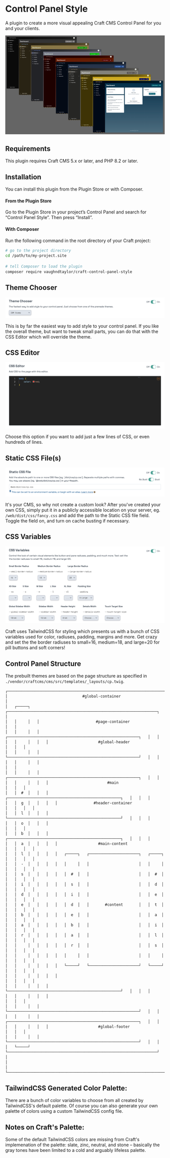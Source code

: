 # Control Panel Style

A plugin to create a more visual appealing Craft CMS Control Panel for you and your clients.

![Theme Overview](https://github.com/vaughn-taylor/craft-control-panel-style/blob/5.x/src/web/dist/img/premade-themes.png)

## Requirements

This plugin requires Craft CMS 5.x or later, and PHP 8.2 or later.

## Installation

You can install this plugin from the Plugin Store or with Composer.

#### From the Plugin Store

Go to the Plugin Store in your project’s Control Panel and search for “Control Panel Style”. Then press “Install”.

#### With Composer

Run the following command in the root directory of your Craft project:

```bash
# go to the project directory
cd /path/to/my-project.site

# tell Composer to load the plugin
composer require vaughndtaylor/craft-control-panel-style

```

## Theme Chooser

![Theme Chooser](https://github.com/vaughn-taylor/craft-control-panel-style/blob/5.x/src/web/dist/img/theme-chooser.png)

This is by far the easiest way to add style to your control panel. If you like the overall theme, but want to tweak small parts, you can do that with the CSS Editor which will override the theme.

## CSS Editor

![CSS Editor](https://github.com/vaughn-taylor/craft-control-panel-style/blob/5.x/src/web/dist/img/css-editor.png)

Choose this option if you want to add just a few lines of CSS, or even hundreds of lines.

## Static CSS File(s)

![Static CSS](https://github.com/vaughn-taylor/craft-control-panel-style/blob/5.x/src/web/dist/img/static-css.png)

It's your CMS, so why not create a custom look? After you've created your own CSS, simply put it in a publicly accessible location on your server, eg. `/web/dist/css/fancy.css` and add the path to the Static CSS file field. Toggle the field on, and turn on cache busting if necessary.

## CSS Variables

![CSS Variables](https://github.com/vaughn-taylor/craft-control-panel-style/blob/5.x/src/web/dist/img/css-variables.png)

Craft uses TailwindCSS for styling which presents us with a bunch of CSS variables used for color, radiuses, padding, margins and more. Get crazy and set the the border radiuses to small=16, medium=18, and large=20 for pill buttons and soft corners!

## Control Panel Structure

The prebuilt themes are based on the page structure as specified in `./vendor/craftcms/cms/src/templates/_layouts/cp.twig`.

    ┌────────────────────────────────────────────────────────────────────────────────────┐
    │                                 #global-container                                  │
    │   ┌─────┐   ┌──────────────────────────────────────────────────────────────────┐   │
    │   │     │   │                         #page-container                          │   │
    │   │     │   │   ┌──────────────────────────────────────────────────────────┐   │   │
    │   │     │   │   │                      #global-header                      │   │   │
    │   │     │   │   └──────────────────────────────────────────────────────────┘   │   │
    │   │     │   │                                                                  │   │
    │   │     │   │   ┌──────────────────────────────────────────────────────────┐   │   │
    │   │     │   │   │                          #main                           │   │   │
    │   │  #  │   │   │   ┌──────────────────────────────────────────────────┐   │   │   │
    │   │  g  │   │   │   │                #header-container                 │   │   │   │
    │   │  l  │   │   │   └──────────────────────────────────────────────────┘   │   │   │
    │   │  o  │   │   │                                                          │   │   │
    │   │  b  │   │   │   ┌──────────────────────────────────────────────────┐   │   │   │
    │   │  a  │   │   │   │                  #main-content                   │   │   │   │
    │   │  l  │   │   │   │   ┌─────┐   ┌──────────────────────┐   ┌─────┐   │   │   │   │
    │   │  -  │   │   │   │   │     │   │                      │   │     │   │   │   │   │
    │   │  s  │   │   │   │   │  #  │   │                      │   │  #  │   │   │   │   │
    │   │  i  │   │   │   │   │  s  │   │                      │   │  d  │   │   │   │   │
    │   │  d  │   │   │   │   │  i  │   │                      │   │  e  │   │   │   │   │
    │   │  e  │   │   │   │   │  d  │   │       #content       │   │  t  │   │   │   │   │
    │   │  b  │   │   │   │   │  e  │   │                      │   │  a  │   │   │   │   │
    │   │  a  │   │   │   │   │  b  │   │                      │   │  i  │   │   │   │   │
    │   │  r  │   │   │   │   │  a  │   │                      │   │  l  │   │   │   │   │
    │   │     │   │   │   │   │  r  │   │                      │   │  s  │   │   │   │   │
    │   │     │   │   │   │   │     │   │                      │   │     │   │   │   │   │
    │   │     │   │   │   │   └─────┘   └──────────────────────┘   └─────┘   │   │   │   │
    │   │     │   │   │   │                                                  │   │   │   │
    │   │     │   │   │   └──────────────────────────────────────────────────┘   │   │   │
    │   │     │   │   │                                                          │   │   │
    │   │     │   │   └──────────────────────────────────────────────────────────┘   │   │
    │   │     │   │   ┌──────────────────────────────────────────────────────────┐   │   │
    │   │     │   │   │                      #global-footer                      │   │   │
    │   │     │   │   └──────────────────────────────────────────────────────────┘   │   │
    │   └─────┘   └──────────────────────────────────────────────────────────────────┘   │
    │                                                                                    │
    └────────────────────────────────────────────────────────────────────────────────────┘

## TailwindCSS Generated Color Palette:

There are a bunch of color variables to choose from all created by TailwindCSS's default palette. Of course you can also generate your own palette of colors using a custom TailwindCSS config file.

## Notes on Craft's Palette:

Some of the default TailwindCSS colors are missing from Craft's implemenation of the palette: slate, zinc, neutral, and stone – basically the gray tones have been limited to a cold and arguably lifeless palette.
